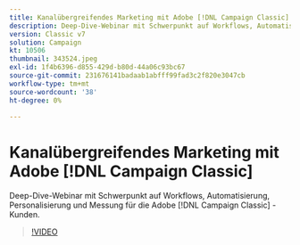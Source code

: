 ```yaml
---
title: Kanalübergreifendes Marketing mit Adobe [!DNL Campaign Classic]
description: Deep-Dive-Webinar mit Schwerpunkt auf Workflows, Automatisierung, Personalisierung und Messung für die Adobe [!DNL Campaign Classic] -Kunden.
version: Classic v7
solution: Campaign
kt: 10506
thumbnail: 343524.jpeg
exl-id: 1f4b6396-d855-429d-b80d-44a06c93bc67
source-git-commit: 231676141badaab1abfff99fad3c2f820e3047cb
workflow-type: tm+mt
source-wordcount: '38'
ht-degree: 0%

---
```


# Kanalübergreifendes Marketing mit Adobe [!DNL Campaign Classic]

Deep-Dive-Webinar mit Schwerpunkt auf Workflows, Automatisierung, Personalisierung und Messung für die Adobe [!DNL Campaign Classic] -Kunden.

>[!VIDEO](https://video.tv.adobe.com/v/343524/?quality=12&learn=on)
